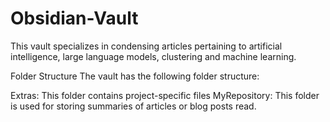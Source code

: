 # Obsidian-Vault

This vault specializes in condensing articles pertaining to artificial intelligence, large language models, clustering and machine learning.

Folder Structure
The vault has the following folder structure:

Extras: This folder contains project-specific files 
MyRepository: This folder is used for storing summaries of articles or blog posts read.
